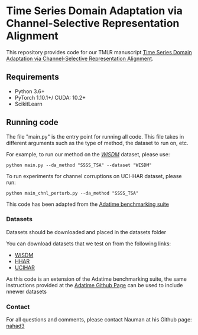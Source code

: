 # Time Series Domain Adaptation via Channel-Selective Representation Alignment



This repository provides code for our TMLR manuscript [Time Series Domain Adaptation via Channel-Selective Representation Alignment](https://openreview.net/pdf?id=8C8LJIqF4y).

## Requirements

- Python 3.6+
- PyTorch 1.10.1+/ CUDA: 10.2+
- ScikitLearn  


## Running code

The file "main.py" is the entry point for running all code. This file takes in different arguments such as the type of method, the dataset to run on, etc.

For example, to run our method on the [*WISDM*](https://www.cis.fordham.edu/wisdm/dataset.php) dataset, please use:

```console
python main.py --da_method "SSSS_TSA" --dataset "WISDM"
```
To run experiments for channel corruptions on UCI-HAR dataset, please run:

```console
python main_chnl_perturb.py --da_method "SSSS_TSA" 
```


This code has been adapted from the  [Adatime benchmarking suite ](https://github.com/emadeldeen24/AdaTime)


### Datasets

Datasets should be downloaded and placed in the datasets folder

You can download datasets that we test on from the following links:

- [WISDM](https://github.com/emadeldeen24/AdaTime)
- [HHAR](https://researchdata.ntu.edu.sg/dataset.xhtml?persistentId=doi:10.21979/N9/OWDFXO)
- [UCIHAR](https://researchdata.ntu.edu.sg/dataset.xhtml?persistentId=doi:10.21979/N9/0SYHTZ)

As this code is an extension of the Adatime benchmarking suite, the same instructions provided at the [Adatime Github Page](https://github.com/emadeldeen24/AdaTime) can be used to include nnewer datasets

### Contact

For all questions and comments, please contact Nauman at his Github page: [nahad3](https://github.com/nahad3) 

